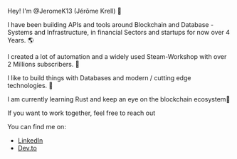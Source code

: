 Hey! I'm @JeromeK13 (Jérôme Krell) 👋

I have been building APIs and tools around Blockchain and Database -Systems and Infrastructure, in financial Sectors and startups for now over 4 Years. 🌎

I created a lot of automation and a widely used Steam-Workshop with over 2 Millions subscribers. 🚀

I like to build things with Databases and modern / cutting edge technologies. 🤖

I am currently learning Rust and keep an eye on the blockchain ecosystem👀

If you want to work together, feel free to reach out

You can find me on:

* [LinkedIn](https://www.linkedin.com/in/j%C3%A9r%C3%B4me-krell-44b47a16a/)
* [Dev.to](https://dev.to/jeromek13)
